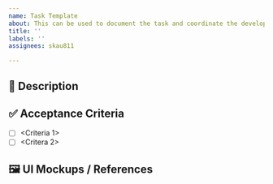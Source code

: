 ```yaml
---
name: Task Template
about: This can be used to document the task and coordinate the development work
title: ''
labels: ''
assignees: skau811

---
```


## 📝 Description

<!-- Give a clear description of the task that you are planning to implement.-->


## ✅ Acceptance Criteria

<!-- Checklist of conditions that need to be met for this task/ticket to be considered complete. -->

- [ ] <Criteria 1>
- [ ] <Critera 2>

## 🖼️ UI Mockups / References

<!-- Add screenshots, Figma links, or references here if applicable. -->
